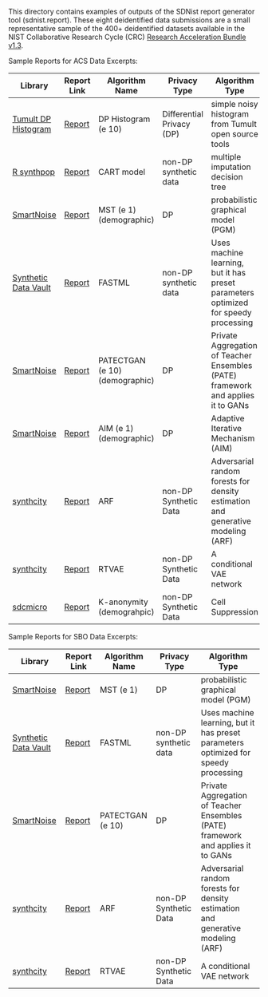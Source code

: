 This directory contains examples of outputs of the SDNist report 
generator tool (sdnist.report).  These eight deidentified data 
submissions are a small representative sample of the 400+ deidentified 
datasets available in the NIST Collaborative Research Cycle (CRC) 
[Research Acceleration Bundle v1.3](https://github.com/usnistgov/privacy_collaborative_research_cycle/).

Sample Reports for ACS Data Excerpts:  

Library | Report Link                                                                                                                                                    | Algorithm Name                 | Privacy Type              | Algorithm Type                                                                      |
------- |----------------------------------------------------------------------------------------------------------------------------------------------------------------|--------------------------------|---------------------------|-------------------------------------------------------------------------------------|	
[Tumult DP Histogram](https://docs.tmlt.dev/analytics/latest/) 			  | [Report](https://htmlpreview.github.io/?https://github.com/usnistgov/SDNist/blob/main/sample-reports/acs_excerpt_reports/r_dphist_e_10_cf9_na2019/report.html) | DP Histogram (e 10)            | Differential Privacy (DP) | simple noisy histogram from Tumult open source tools                                                              |
[R synthpop](https://cran.r-project.org/web/packages/synthpop/index.html) | [Report](https://htmlpreview.github.io/?https://github.com/usnistgov/SDNist/blob/main/sample-reports/acs_excerpt_reports/r_cart_cf21_na2019/report.html)                           | CART model                     | non-DP synthetic data     | multiple imputation decision tree                                                   |
[SmartNoise](https://github.com/opendp/smartnoise-sdk/tree/main/synth)    | [Report](https://htmlpreview.github.io/?https://github.com/usnistgov/SDNist/blob/main/sample-reports/acs_excerpt_reports/r_mst_e_1_demographic_na2019/report.html)                 | MST (e 1) (demographic)        | DP                        | probabilistic graphical model (PGM)                                                 |
[Synthetic Data Vault](https://github.com/sdv-dev/SDV) 								  | [Report](https://htmlpreview.github.io/?https://github.com/usnistgov/SDNist/blob/main/sample-reports/acs_excerpt_reports/r_fastml_cf23_na2019/report.html)                         | FASTML                         | non-DP synthetic data     | Uses machine learning, but it has preset parameters optimized for speedy processing |
[SmartNoise](https://github.com/opendp/smartnoise-sdk/tree/main/synth)    | [Report](https://htmlpreview.github.io/?https://github.com/usnistgov/SDNist/blob/main/sample-reports/acs_excerpt_reports/r_patectgan_e_10_demographic_focused_na2019/report.html)  | PATECTGAN (e 10) (demographic) | DP                        | Private Aggregation of Teacher Ensembles (PATE) framework and applies it to GANs    |
[SmartNoise](https://github.com/opendp/smartnoise-sdk/tree/main/synth)    | [Report](https://htmlpreview.github.io/?https://github.com/usnistgov/SDNist/blob/main/sample-reports/acs_excerpt_reports/r_aim_e_1_demographic/report.html)                        | AIM (e 1) (demographic)        | DP                        | Adaptive Iterative Mechanism (AIM)                                                  |
[synthcity](https://github.com/vanderschaarlab/synthcity)                | [Report](https://htmlpreview.github.io/?https://github.com/usnistgov/SDNist/blob/main/sample-reports/acs_excerpt_reports/r_arf_all/report.html)                                    | ARF                            | non-DP Synthetic Data     | Adversarial random forests for density estimation and generative modeling (ARF)     | 
[synthcity](https://github.com/vanderschaarlab/synthcity)                | [Report](https://htmlpreview.github.io/?https://github.com/usnistgov/SDNist/blob/main/sample-reports/acs_excerpt_reports/r_rtvae_all/report.html)                                  | RTVAE                          | non-DP Synthetic Data     | A conditional VAE network                                                           | 
[sdcmicro](https://sdctools.github.io/sdcMicro/)                | [Report](https://htmlpreview.github.io/?https://github.com/usnistgov/SDNist/blob/main/sample-reports/acs_excerpt_reports/r_k_anonymity_k_6_demographic_focused_na2019/report.html) | K-anonymity (demograhpic)      | non-DP Synthetic Data     | Cell Suppression                                                                    | 


Sample Reports for SBO Data Excerpts:  

Library | Report Link                                                                                                                                      | Algorithm Name               | Privacy Type              | Algorithm Type                                                                      |
------- |--------------------------------------------------------------------------------------------------------------------------------------------------|------------------------------|---------------------------|-------------------------------------------------------------------------------------|
[SmartNoise](https://github.com/opendp/smartnoise-sdk/tree/main/synth)    | [Report](https://htmlpreview.github.io/?https://github.com/usnistgov/SDNist/blob/main/sample-reports/sbo_excerpts_reports/r_mst_e_1/report.html) | MST (e 1)       | DP                        | probabilistic graphical model (PGM)                                                 |
[Synthetic Data Vault](https://github.com/sdv-dev/SDV) 								  | [Report](https://htmlpreview.github.io/?https://github.com/usnistgov/SDNist/blob/main/sample-reports/sbo_excerpts_reports/r_fastml/report.html)                       | FASTML                       | non-DP synthetic data     | Uses machine learning, but it has preset parameters optimized for speedy processing |
[SmartNoise](https://github.com/opendp/smartnoise-sdk/tree/main/synth)    | [Report](https://htmlpreview.github.io/?https://github.com/usnistgov/SDNist/blob/main/sample-reports/sbo_excerpts_reports/r_patectgan_e_10/report.html)               | PATECTGAN (e 10) | DP                        | Private Aggregation of Teacher Ensembles (PATE) framework and applies it to GANs    |
[synthcity](https://github.com/vanderschaarlab/synthcity)                | [Report](https://htmlpreview.github.io/?https://github.com/usnistgov/SDNist/blob/main/sample-reports/sbo_excerpts_reports/r_arf/report.html)                          | ARF                          | non-DP Synthetic Data     | Adversarial random forests for density estimation and generative modeling (ARF)     | 
[synthcity](https://github.com/vanderschaarlab/synthcity)                | [Report](https://htmlpreview.github.io/?https://github.com/usnistgov/SDNist/blob/main/sample-reports/sbo_excerpts_reports/r_rtvae/report.html)                        | RTVAE                        | non-DP Synthetic Data     | A conditional VAE network                                                           | 
